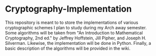 # Cryptography-Implementation
This repository is meant to to store the implementations of various cryptographic schemes I plan to study during my Arch away semester. Some algorithms will be taken from "An Introduction to Mathematical Cryptography, 2nd ed." by Jeffrey Hoffstein, Jill Pipher, and Joseph H. Silverman. Likewise, the implementation will be done in Python. Finally, a basic description of the algorithms will be provided in the wiki. 
